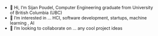 - 👋 Hi, I’m Sijan Poudel, Computer Engineering graduate from University of British Columbia (UBC)
- 👀 I’m interested in ... HCI, software development, startups, machine learning , AI
- 💞️ I’m looking to collaborate on ... any cool project ideas

<!---
sijan67/sijan67 is a ✨ special ✨ repository because its `README.md` (this file) appears on your GitHub profile.
You can click the Preview link to take a look at your changes.
--->
